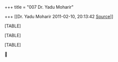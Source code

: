 +++
title = "007 Dr. Yadu Moharir"

+++
[[Dr. Yadu Moharir	2011-02-10, 20:13:42 [Source](https://groups.google.com/g/bvparishat/c/gGMqQufloiA)]]



[TABLE]

[TABLE]

[TABLE]



